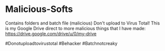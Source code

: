 # Malicious-Softs
Contains folders and batch file (malicious) Don't upload to Virus Total!
This is my Google Drive direct to more malicious things that I have made:
https://drive.google.com/drive/u/0/my-drive

#Donotuploadtovirustotal
#Behacker
#Batchnotcreaky
